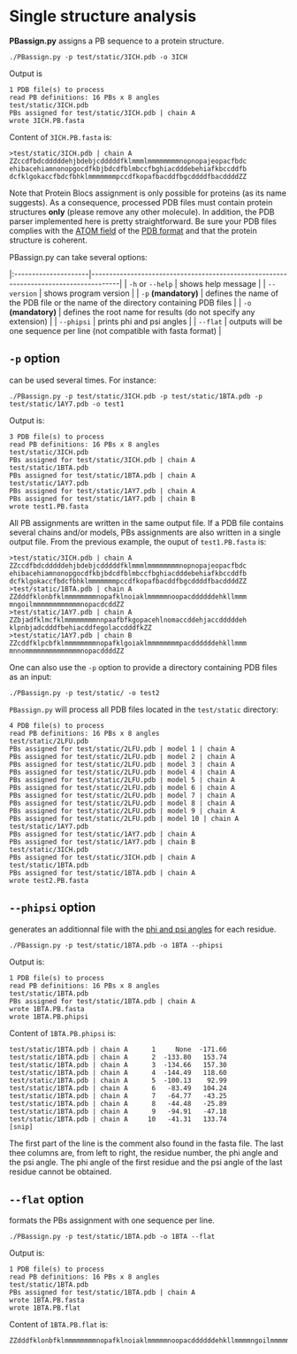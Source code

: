 # Single structure analysis

**PBassign.py** assigns a PB sequence to a protein structure.

    ./PBassign.py -p test/static/3ICH.pdb -o 3ICH

Output is

    1 PDB file(s) to process
    read PB definitions: 16 PBs x 8 angles
    test/static/3ICH.pdb
    PBs assigned for test/static/3ICH.pdb | chain A
    wrote 3ICH.PB.fasta

Content of `3ICH.PB.fasta` is:

    >test/static/3ICH.pdb | chain A
    ZZccdfbdcdddddehjbdebjcdddddfklmmmlmmmmmmmmnopnopajeopacfbdc
    ehibacehiamnonopgocdfkbjbdcdfblmbccfbghiacdddebehiafkbccddfb
    dcfklgokaccfbdcfbhklmmmmmmmpccdfkopafbacddfbgcddddfbacddddZZ

Note that Protein Blocs assignment is only possible for proteins (as its name suggests). As a consequence, processed PDB files must contain protein structures **only** (please remove any other molecule). In addition, the PDB parser implemented here is pretty straightforward. Be sure your PDB files complies with the [ATOM field](http://www.wwpdb.org/documentation/format33/sect9.html#ATOM) of the [PDB format](http://www.wwpdb.org/documentation/format33/v3.3.html) and that the protein structure is coherent.

PBassign.py can take several options:

|:---------------------|--------------------------------------------------------------------------------------|
| `-h` or `--help`     | shows help message                                                                   |
| `--version`          | shows program version                                                                |
| `-p` **(mandatory)** | defines the name of the PDB file or the name of the directory containing PDB files   |
| `-o` **(mandatory)** | defines the root name for results (do not specify any extension)                     |
| `--phipsi`           | prints phi and psi angles                                                            |
| `--flat`             | outputs will be one sequence per line (not compatible with fasta format)             |

## `-p` option
can be used several times. For instance:

    ./PBassign.py -p test/static/3ICH.pdb -p test/static/1BTA.pdb -p test/static/1AY7.pdb -o test1

Output is:

    3 PDB file(s) to process
    read PB definitions: 16 PBs x 8 angles 
    test/static/3ICH.pdb
    PBs assigned for test/static/3ICH.pdb | chain A
    test/static/1BTA.pdb
    PBs assigned for test/static/1BTA.pdb | chain A
    test/static/1AY7.pdb
    PBs assigned for test/static/1AY7.pdb | chain A
    PBs assigned for test/static/1AY7.pdb | chain B
    wrote test1.PB.fasta

All PB assignments are written in the same output file. If a PDB file contains several chains and/or models, PBs assignments are also written in a single output file. From the previous example, the ouput of `test1.PB.fasta` is:

    >test/static/3ICH.pdb | chain A
    ZZccdfbdcdddddehjbdebjcdddddfklmmmlmmmmmmmmnopnopajeopacfbdc
    ehibacehiamnonopgocdfkbjbdcdfblmbccfbghiacdddebehiafkbccddfb
    dcfklgokaccfbdcfbhklmmmmmmmpccdfkopafbacddfbgcddddfbacddddZZ
    >test/static/1BTA.pdb | chain A
    ZZdddfklonbfklmmmmmmmmnopafklnoiaklmmmmmnoopacddddddehkllmmm
    mngoilmmmmmmmmmmmmnopacdcddZZ
    >test/static/1AY7.pdb | chain A
    ZZbjadfklmcfklmmmmmmmmnnpaafbfkgopacehlnomaccddehjaccdddddeh
    klpnbjadcdddfbehiacddfegolaccdddfkZZ
    >test/static/1AY7.pdb | chain B
    ZZcddfklpcbfklmmmmmmmmnopafklgoiaklmmmmmmmmpacddddddehkllmmm
    mnnommmmmmmmmmmmmmnopacddddZZ

One can also use the `-p` option to provide a directory containing PDB files as an input:

    ./PBassign.py -p test/static/ -o test2

`PBassign.py` will process all PDB files located in the `test/static` directory:

    4 PDB file(s) to process
    read PB definitions: 16 PBs x 8 angles 
    test/static/2LFU.pdb
    PBs assigned for test/static/2LFU.pdb | model 1 | chain A
    PBs assigned for test/static/2LFU.pdb | model 2 | chain A
    PBs assigned for test/static/2LFU.pdb | model 3 | chain A
    PBs assigned for test/static/2LFU.pdb | model 4 | chain A
    PBs assigned for test/static/2LFU.pdb | model 5 | chain A
    PBs assigned for test/static/2LFU.pdb | model 6 | chain A
    PBs assigned for test/static/2LFU.pdb | model 7 | chain A
    PBs assigned for test/static/2LFU.pdb | model 8 | chain A
    PBs assigned for test/static/2LFU.pdb | model 9 | chain A
    PBs assigned for test/static/2LFU.pdb | model 10 | chain A
    test/static/1AY7.pdb
    PBs assigned for test/static/1AY7.pdb | chain A
    PBs assigned for test/static/1AY7.pdb | chain B
    test/static/3ICH.pdb
    PBs assigned for test/static/3ICH.pdb | chain A
    test/static/1BTA.pdb
    PBs assigned for test/static/1BTA.pdb | chain A
    wrote test2.PB.fasta

## `--phipsi` option

generates an additionnal file with the [phi and psi angles](http://en.wikipedia.org/wiki/Dihedral_angle#Dihedral_angles_of_biological_molecules) for each residue.

    ./PBassign.py -p test/static/1BTA.pdb -o 1BTA --phipsi

Output is:

    1 PDB file(s) to process
    read PB definitions: 16 PBs x 8 angles 
    test/static/1BTA.pdb
    PBs assigned for test/static/1BTA.pdb | chain A
    wrote 1BTA.PB.fasta
    wrote 1BTA.PB.phipsi

Content of `1BTA.PB.phipsi` is:

    test/static/1BTA.pdb | chain A      1     None  -171.66 
    test/static/1BTA.pdb | chain A      2  -133.80   153.74 
    test/static/1BTA.pdb | chain A      3  -134.66   157.30 
    test/static/1BTA.pdb | chain A      4  -144.49   118.60 
    test/static/1BTA.pdb | chain A      5  -100.13    92.99 
    test/static/1BTA.pdb | chain A      6   -83.49   104.24 
    test/static/1BTA.pdb | chain A      7   -64.77   -43.25 
    test/static/1BTA.pdb | chain A      8   -44.48   -25.89 
    test/static/1BTA.pdb | chain A      9   -94.91   -47.18 
    test/static/1BTA.pdb | chain A     10   -41.31   133.74 
    [snip]

The first part of the line is the comment also found in the fasta file. The last thee columns are, from left to right, the residue number, the phi angle and the psi angle. The phi angle of the first residue and the psi angle of the last residue cannot be obtained.


## `--flat` option

formats the PBs assignment with one sequence per line. 

    ./PBassign.py -p test/static/1BTA.pdb -o 1BTA --flat

Output is:

    1 PDB file(s) to process
    read PB definitions: 16 PBs x 8 angles 
    test/static/1BTA.pdb
    PBs assigned for test/static/1BTA.pdb | chain A
    wrote 1BTA.PB.fasta
    wrote 1BTA.PB.flat

Content of `1BTA.PB.flat` is:

    ZZdddfklonbfklmmmmmmmmnopafklnoiaklmmmmmnoopacddddddehkllmmmmngoilmmmmmmmmmmmmnopacdcddZZ


